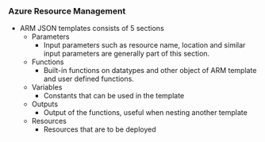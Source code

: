 ### Azure Resource Management 

- ARM JSON templates consists of 5 sections 
	- Parameters
		- Input parameters such as resource name, location and similar input parameters are generally part of this section.
	- Functions 
		- Built-in functions on datatypes and other object of ARM template and user defined functions.
	- Variables
		- Constants that can be used in the template
	- Outputs
		- Output of the functions, useful when nesting another template
	- Resources
		- Resources that are to be deployed
